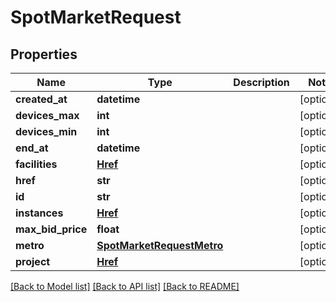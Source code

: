 # SpotMarketRequest


## Properties
Name | Type | Description | Notes
------------ | ------------- | ------------- | -------------
**created_at** | **datetime** |  | [optional] 
**devices_max** | **int** |  | [optional] 
**devices_min** | **int** |  | [optional] 
**end_at** | **datetime** |  | [optional] 
**facilities** | [**Href**](Href.md) |  | [optional] 
**href** | **str** |  | [optional] 
**id** | **str** |  | [optional] 
**instances** | [**Href**](Href.md) |  | [optional] 
**max_bid_price** | **float** |  | [optional] 
**metro** | [**SpotMarketRequestMetro**](SpotMarketRequestMetro.md) |  | [optional] 
**project** | [**Href**](Href.md) |  | [optional] 

[[Back to Model list]](../README.md#documentation-for-models) [[Back to API list]](../README.md#documentation-for-api-endpoints) [[Back to README]](../README.md)


